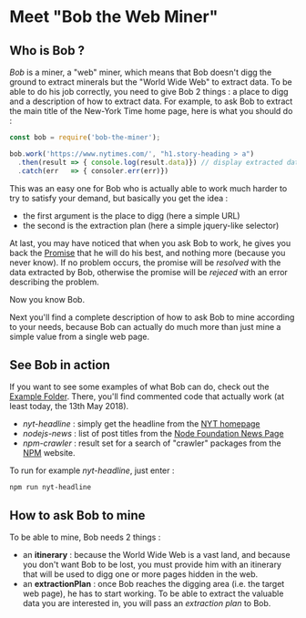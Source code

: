 
# Meet "Bob the Web Miner"

## Who is Bob ?

*Bob* is a miner, a "web" miner, which means that Bob doesn't digg the ground to extract minerals but the "World Wide Web" to extract data. To be able to do his job correctly, you need to give Bob 2 things : a place to digg and a description of how to extract data. For example, to ask Bob to extract the main title of the New-York Time home page, here is what you should do :

```js
const bob = require('bob-the-miner');

bob.work('https://www.nytimes.com/', "h1.story-heading > a")
  .then(result => { console.log(result.data)}) // display extracted data
  .catch(err   => { consoler.err(err)})
```

This was an easy one for Bob who is actually able to work much harder to try to satisfy your demand, but basically you get the idea :

- the first argument is the place to digg (here a simple URL)
- the second is the extraction plan (here a simple jquery-like selector)

At last, you may have noticed that when you ask Bob to work, he gives you back the [Promise](https://developer.mozilla.org/fr/docs/Web/JavaScript/Reference/Objets_globaux/Promise) that he will do his best, and nothing more (because you never know). If no problem occurs, the promise will be *resolved* with the data extracted by Bob, otherwise the promise will be *rejeced* with an error describing the problem.

Now you know Bob.

Next you'll find a complete description of how to ask Bob to mine according to your needs, because Bob can actually do much more than just mine a simple value from a single web page.

## See Bob in action

If you want to see some examples of what Bob can do, check out the [Example Folder](https://github.com/raoul2000/bob-the-miner/tree/master/examples). There, you'll find commented code that actually work (at least today, the 13th May 2018).

- *nyt-headline* : simply get the headline from the [NYT homepage](https://www.nytimes.com/)
- *nodejs-news* : list of post titles from the [Node Foundation News Page](https://foundation.nodejs.org/news)
- *npm-crawler* : result set for a search of "crawler" packages from the [NPM](https://www.npmjs.com/search?q=crawler&ranking=popularity&page=0&perPage=20) website.

To run for example *nyt-headline*, just enter :
```
npm run nyt-headline
```


## How to ask Bob to mine

To be able to mine, Bob needs 2 things :

- an **itinerary** : because the World Wide Web is a vast land, and because you don't want Bob to be lost, you must provide him with an itinerary that will be used to digg one or more pages hidden in the web.
- an **extractionPlan** : once Bob reaches the digging area (i.e. the target web page), he has to start working. To be able to extract the valuable data you are interested in, you will pass an *extraction plan* to Bob.
